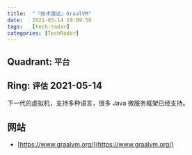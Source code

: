 ```yaml
---
title:  "『技术雷达』GraalVM"
date:   2021-05-14 19:09:50
tags:   [tech-radar]
categories: [TechRadar]
---
```


## Quadrant: `平台`

## Ring: `评估` 2021-05-14

下一代的虚拟机，支持多种语言，很多 Java 微服务框架已经支持。

## 网站

- [https://www.graalvm.org/](https://www.graalvm.org/)


